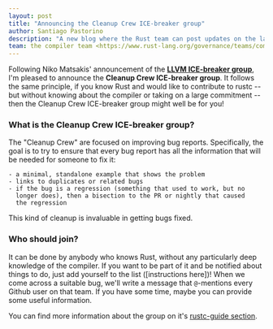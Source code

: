 ```yaml
---
layout: post
title: "Announcing the Cleanup Crew ICE-breaker group"
author: Santiago Pastorino
description: "A new blog where the Rust team can post updates on the latest developments"
team: the compiler team <https://www.rust-lang.org/governance/teams/compiler>
---
```


Following Niko Matsakis' announcement of the [**LLVM ICE-breaker
group**](https://blog.rust-lang.org/inside-rust/2019/10/22/LLVM-ICE-breakers.html),
I'm pleased to announce the **Cleanup Crew ICE-breaker group**. It
follows the same principle, if you know Rust and would like to
contribute to rustc -- but without knowing about the compiler or taking
on a large commitment -- then the Cleanup Crew ICE-breaker group might
well be for you!

### What is the Cleanup Crew ICE-breaker group?

The "Cleanup Crew" are focused on improving bug reports. Specifically,
the goal is to try to ensure that every bug report has all the
information that will be needed for someone to fix it:

    - a minimal, standalone example that shows the problem
    - links to duplicates or related bugs
    - if the bug is a regression (something that used to work, but no
      longer does), then a bisection to the PR or nightly that caused
      the regression

This kind of cleanup is invaluable in getting bugs fixed.

### Who should join?

It can be done by anybody who knows Rust, without any particularly deep
knowledge of the compiler.  If you want to be part of it and be notified
about things to do, just add yourself to the list ([instructions here])! When we come across a suitable
bug, we'll write a message that `@`-mentions every Github user on that
team. If you have some time, maybe you can provide some useful
information.

[open a PR]: https://rust-lang.github.io/rustc-guide/ice-breaker/about.html#join

You can find more information about the group on it's [rustc-guide
section](https://rust-lang.github.io/rustc-guide/ice-breaker/cleanup-crew.html).
